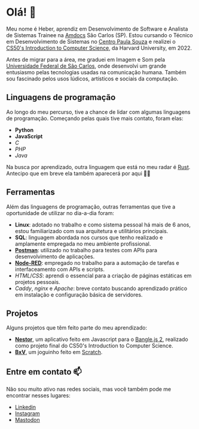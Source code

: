 # Olá! 👋

Meu nome é Heber, aprendiz em Desenvolvimento de Software e Analista de Sistemas Trainee na [Amdocs](https://www.amdocs.com/) São Carlos (SP). Estou cursando o Técnico em Desenvolvimento de Sistemas no [Centro Paula Souza](https://www.cps.sp.gov.br/) e realizei o [CS50's Introduction to Computer Science](https://cs50.harvard.edu/x/2022/), da Harvard University, em 2022.

Antes de migrar para a área, me graduei em Imagem e Som pela [Universidade Federal de São Carlos](https://www.ufscar.br/), onde desenvolvi um grande entusiasmo pelas tecnologias usadas na comunicação humana. Também sou fascinado pelos usos lúdicos, artísticos e sociais da computação.


## Linguagens de programação

Ao longo do meu percurso, tive a chance de lidar com algumas linguagens de programação. Começando pelas quais tive mais contato, foram elas:

- **Python**
- **JavaScript**
- *C*
- *PHP*
- *Java*

Na busca por aprendizado, outra linguagem que está no meu radar é [Rust](https://www.rust-lang.org/). Antecipo que em breve ela também aparecerá por aqui 🧐📡


## Ferramentas

Além das linguagens de programação, outras ferramentas que tive a oportunidade de utilizar no dia-a-dia foram:

- **Linux**: adotado no trabalho e como sistema pessoal há mais de 6 anos, estou familiarizado com sua arquitetura e utilitários principais.
- **SQL**: linguagem abordada nos cursos que tenho realizado e amplamente empregada no meu ambiente profissional.
- **[Postman](https://www.postman.com/)**: utilizado no trabalho para testes com APIs para desenvolvimento de aplicações.
- **[Node-RED](https://nodered.org/)**: empregado no trabalho para a automação de tarefas e interfaceamento com APIs e scripts.
- *HTML*/*CSS*: aprendi o essencial para a criação de páginas estáticas em projetos pessoais.
- *Caddy*, *nginx* e *Apache*: breve contato buscando aprendizado prático em instalação e configuração básica de servidores.


## Projetos

Alguns projetos que têm feito parte do meu aprendizado:

- **[Nestor](https://gist.github.com/hebinzin/f1b2a7cdf4339a0ab698d5d5142f35eb)**, um aplicativo feito em Javascript para o [Bangle.js 2](https://banglejs.com/), realizado como projeto final do CS50's Introduction to Computer Science.
- **[BxV](https://scratch.mit.edu/projects/704338674/)**, um joguinho feito em [Scratch](https://scratch.mit.edu).


## Entre em contato 📫

Não sou muito ativo nas redes sociais, mas você também pode me encontrar nesses lugares:

- [Linkedin](https://linkedin.com/in/hdmj)
- [Instagram](https://instagram.com/hebinzin)
- [Mastodon](https://mastodon.com.br/@hdmj)
